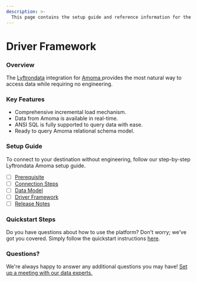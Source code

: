 ```yaml
---
description: >-
  This page contains the setup guide and reference information for the Amoma source connector.
---
```


# Driver Framework

### Overview

The [Lyftrondata](https://www.lyftrondata.com/) integration for [Amoma](https://www.lyftrondata.com/integration/amoma/)[ ](https://www.lyftrondata.com/integration/amoma/)provides the most natural way to access data while requiring no engineering.

### Key Features

* Comprehensive incremental load mechanism.
* Data from Amoma is available in real-time.&#x20;
* ANSI SQL is fully supported to query data with ease.
* Ready to query Amoma relational schema model.

### Setup Guide

To connect to your destination without engineering, follow our step-by-step Lyftrondata Amoma setup guide.

* [ ] [Prerequisite](../../marketing-analytics/amoma/prerequisite.md)
* [ ] [Connection Steps](../../marketing-analytics/amoma/connection-steps.md)
* [ ] [Data Model](../../marketing-analytics/amoma/data-model/)
* [ ] [Driver Framework](../../marketing-analytics/amoma/driver-framework/)
* [ ] [Release Notes](../../marketing-analytics/amoma/release-notes.md)

### Quickstart Steps

Do you have questions about how to use the platform? Don't worry; we've got you covered. Simply follow the quickstart instructions [here](../../../quickstart-steps.md).

### Questions? <a href="#questions" id="questions"></a>

We're always happy to answer any additional questions you may have! [Set up a meeting with our data experts.](https://www.lyftrondata.com/book-a-meeting/)


